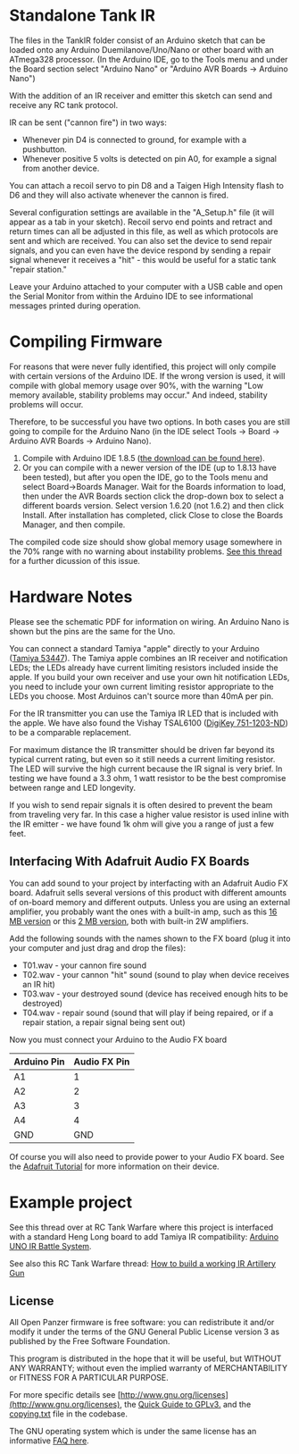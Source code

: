 # Standalone Tank IR 

The files in the TankIR folder consist of an Arduino sketch that can be loaded onto any Arduino Duemilanove/Uno/Nano or other board with an ATmega328 processor. (In the Arduino IDE, go to the Tools menu and under the Board section select "Arduino Nano" or "Arduino AVR Boards -> Arduino Nano")

With the addition of an IR receiver and emitter this sketch can send and receive any RC tank protocol. 

IR can be sent ("cannon fire") in two ways: 
  * Whenever pin D4 is connected to ground, for example with a pushbutton. 
  * Whenever positive 5 volts is detected on pin A0, for example a signal from another device.

You can attach a recoil servo to pin D8 and a Taigen High Intensity flash to D6 and they will also activate whenever the cannon is fired. 

Several configuration settings are available in the "A_Setup.h" file (it will appear as a tab in your sketch). Recoil servo end points and retract and return times can all be adjusted in this file, as well as which protocols are sent and which are received. You can also set the device to send repair signals, and you can even have the device respond by sending a repair signal whenever it receives a "hit" - this would be useful for a static tank "repair station." 

Leave your Arduino attached to your computer with a USB cable and open the Serial Monitor from within the Arduino IDE to see informational messages printed during operation. 

# Compiling Firmware
For reasons that were never fully identified, this project will only compile with certain versions of the Arduino IDE. If the wrong version is used, it will compile with global memory usage over 90%, with the warning "Low memory available, stability problems may occur." And indeed, stability problems will occur. 

Therefore, to be successful you have two options. In both cases you are still going to compile for the Arduino Nano (in the IDE select Tools -> Board -> Arduino AVR Boards -> Arduino Nano).
1. Compile with Arduino IDE 1.8.5 ([the download can be found here](https://www.arduino.cc/en/main/OldSoftwareReleases)). 
2. Or you can compile with a newer version of the IDE (up to 1.8.13 have been tested), but after you open the IDE, go to the Tools menu and select Board->Boards Manager. Wait for the Boards information to load, then under the AVR Boards section click the drop-down box to select a different boards version. Select version 1.6.20 (not 1.6.2) and then click Install. After installation has completed, click Close to close the Boards Manager, and then compile. 

The compiled code size should show global memory usage somewhere in the 70% range with no warning about instability problems. [See this thread](https://openpanzer.org/forum/index.php?topic=19.0) for a further dicussion of this issue. 

# Hardware Notes

Please see the schematic PDF for information on wiring. An Arduino Nano is shown but the pins are the same for the Uno. 

You can connect a standard Tamiya "apple" directly to your Arduino ([Tamiya 53447](https://www.tamiyausa.com/product/item.php?product-id=53447)). The Tamiya apple combines an IR receiver and notification LEDs; the LEDs already have current limiting resistors included inside the apple. If you build your own receiver and use your own hit notification LEDs, you need to include your own current limiting resistor appropriate to the LEDs you choose. Most Arduinos can't source more than 40mA per pin. 

For the IR transmitter you can use the Tamiya IR LED that is included with the apple. We have also found the Vishay TSAL6100 ([DigiKey 751-1203-ND](http://www.digikey.com/product-detail/en/TSAL6100/751-1203-ND/1681338)) to be a comparable replacement. 

For maximum distance the IR transmitter should be driven far beyond its typical current rating, but even so it still needs a current limiting resistor. The LED will survive the high current because the IR signal is very brief. In testing we have found a 3.3 ohm, 1 watt resistor to be the best compromise between range and LED longevity. 

If you wish to send repair signals it is often desired to prevent the beam from traveling very far. In this case a higher value resistor is used inline with the IR emitter - we have found 1k ohm will give you a range of just a few feet. 

## Interfacing With Adafruit Audio FX Boards
You can add sound to your project by interfacting with an Adafruit Audio FX board. Adafruit sells several versions of this product with different amounts of on-board memory and different outputs. Unless you are using an external amplifier, you probably want the ones with a built-in amp, such as this [16 MB version](https://www.adafruit.com/product/2217) or this [2 MB version](https://www.adafruit.com/product/2210), both with built-in 2W amplifiers. 

Add the following sounds with the names shown to the FX board (plug it into your computer and just drag and drop the files): 
  * T01.wav - your cannon fire sound
  * T02.wav - your cannon "hit" sound (sound to play when device receives an IR hit)
  * T03.wav - your destroyed sound (device has received enough hits to be destroyed)
  * T04.wav - repair sound (sound that will play if being repaired, or if a repair station, a repair signal being sent out)

Now you must connect your Arduino to the Audio FX board

| Arduino Pin   | Audio FX Pin  |
| ------------- |---------------|
| A1      | 1 |
| A2      | 2 |
| A3      | 3 |
| A4      | 4 |
| GND     | GND |

Of course you will also need to provide power to your Audio FX board. See the [Adafruit Tutorial](https://learn.adafruit.com/adafruit-audio-fx-sound-board/overview) for more information on their device. 


# Example project
See this thread over at RC Tank Warfare where this project is interfaced with a standard Heng Long board to add Tamiya IR compatibility: [Arduino UNO IR Battle System](https://www.rctankwarfare.co.uk/forums/viewtopic.php?f=81&t=21941).

See also this RC Tank Warfare thread: [How to build a working IR Artillery Gun](https://www.rctankwarfare.co.uk/forums/viewtopic.php?f=208&t=22849)

## License
All Open Panzer firmware is free software: you can redistribute it and/or modify it under the terms of the GNU General Public License version 3 as published by the Free Software Foundation.

This program is distributed in the hope that it will be useful, but WITHOUT ANY WARRANTY; without even the implied warranty of MERCHANTABILITY or FITNESS FOR A PARTICULAR PURPOSE. 

For more specific details see [http://www.gnu.org/licenses](http://www.gnu.org/licenses), the [Quick Guide to GPLv3.](http://www.gnu.org/licenses/quick-guide-gplv3.html) and the [copying.txt](https://github.com/OpenPanzerProject/TCB/blob/master/COPYING.txt) file in the codebase.

The GNU operating system which is under the same license has an informative [FAQ here](http://www.gnu.org/licenses/gpl-faq.html).
